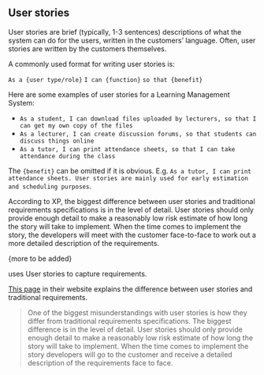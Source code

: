 <link rel="stylesheet" href="{{baseUrl}}/css/main.css">
<link rel="stylesheet" href="{{baseUrl}}/css/textbook.css">

<div class="website-content" id="main">

## User stories

User stories are brief (typically, 1-3 sentences) descriptions of what the system can do for the users, written in the customers’ language. Often, user stories are written by the customers themselves.

A commonly used format for writing user stories is:
 
`As a {user type/role}` `I can {function}` `so that {benefit}`

Here are some examples of user stories for a Learning Management System:

* `As a student, I can download files uploaded by lecturers, so that I can get my own copy of the files`
* `As a lecturer, I can create discussion forums, so that students can discuss things online`
* `As a tutor, I can print attendance sheets, so that I can take attendance during the class`

The `{benefit}` can be omitted if it is obvious. E.g. `As a tutor, I can print attendance sheets.
User stories are mainly used for early estimation and scheduling purposes`. 

<trigger for="modal:xp-user-stories" trigger="click">According to XP</trigger>, the biggest difference between user stories and traditional requirements specifications is in the level of detail. User stories should only provide enough detail to make a reasonably low risk estimate of how long the story will take to implement. When the time comes to implement the story, the developers will meet with the customer face-to-face  to work out a more detailed description of the requirements.

{more to be added}

<!-- additional info ------------------------------------------------------------------------------------ -->

<modal id="modal:xp-user-stories" title="XP on User Stories">

<include src="../../common/PopOvers.md#xp" /> uses User stories to capture requirements. 

[This page](http://www.extremeprogramming.org/rules/userstories.html) in their website explains the difference between user stories and traditional requirements.

>One of the biggest misunderstandings with user stories is how they differ from traditional requirements specifications. The biggest difference is in the level of detail. User stories should only provide enough detail to make a reasonably low risk estimate of how long the story will take to implement. When the time comes to implement the story developers will go to the customer and receive a detailed description of the requirements face to face.

</modal>

</div>
